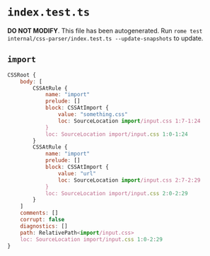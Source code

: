 # `index.test.ts`

**DO NOT MODIFY**. This file has been autogenerated. Run `rome test internal/css-parser/index.test.ts --update-snapshots` to update.

## `import`

```javascript
CSSRoot {
	body: [
		CSSAtRule {
			name: "import"
			prelude: []
			block: CSSAtImport {
				value: "something.css"
				loc: SourceLocation import/input.css 1:7-1:24
			}
			loc: SourceLocation import/input.css 1:0-1:24
		}
		CSSAtRule {
			name: "import"
			prelude: []
			block: CSSAtImport {
				value: "url"
				loc: SourceLocation import/input.css 2:7-2:29
			}
			loc: SourceLocation import/input.css 2:0-2:29
		}
	]
	comments: []
	corrupt: false
	diagnostics: []
	path: RelativePath<import/input.css>
	loc: SourceLocation import/input.css 1:0-2:29
}
```
